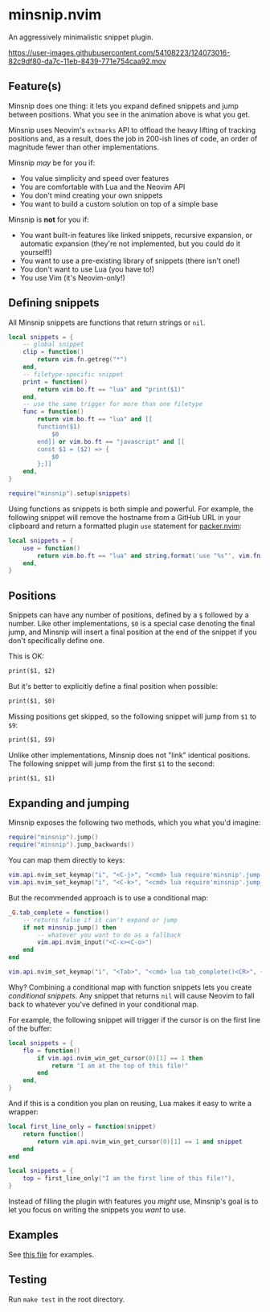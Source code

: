 <!-- markdownlint-configure-file
{
  "line-length": false,
  "no-bare-urls": false
}
-->

# minsnip.nvim

An aggressively minimalistic snippet plugin.

https://user-images.githubusercontent.com/54108223/124073016-82c9df80-da7c-11eb-8439-771e754caa92.mov

## Feature(s)

Minsnip does one thing: it lets you expand defined snippets and jump between
positions. What you see in the animation above is what you get.

Minsnip uses Neovim's `extmarks` API to offload the heavy lifting of tracking
positions and, as a result, does the job in 200-ish lines of code, an order of
magnitude fewer than other implementations.

Minsnip _may_ be for you if:

- You value simplicity and speed over features
- You are comfortable with Lua and the Neovim API
- You don't mind creating your own snippets
- You want to build a custom solution on top of a simple base

Minsnip is **not** for you if:

- You want built-in features like linked snippets, recursive expansion, or
  automatic expansion (they're not implemented, but you could do it yourself!)
- You want to use a pre-existing library of snippets (there isn't one!)
- You don't want to use Lua (you have to!)
- You use Vim (it's Neovim-only!)

## Defining snippets

All Minsnip snippets are functions that return strings or `nil`.

```lua
local snippets = {
    -- global snippet
    clip = function()
        return vim.fn.getreg("*")
    end,
    -- filetype-specific snippet
    print = function()
        return vim.bo.ft == "lua" and "print($1)"
    end,
    -- use the same trigger for more than one filetype
    func = function()
        return vim.bo.ft == "lua" and [[
        function($1)
            $0
        end]] or vim.bo.ft == "javascript" and [[
        const $1 = ($2) => {
            $0
        };]]
    end,
}

require("minsnip").setup(snippets)
```

Using functions as snippets is both simple and powerful. For example, the
following snippet will remove the hostname from a GitHub URL in your clipboard
and return a formatted plugin `use` statement for
[packer.nvim](https://github.com/wbthomason/packer.nvim):

```lua
local snippets = {
    use = function()
        return vim.bo.ft == "lua" and string.format('use "%s"', vim.fn.getreg("*"):gsub("https://github.com/", ""))
    end,
}
```

## Positions

Snippets can have any number of positions, defined by a `$` followed by a
number. Like other implementations, `$0` is a special case denoting the final
jump, and Minsnip will insert a final position at the end of the snippet if you
don't specifically define one.

This is OK:

```txt
print($1, $2)
```

But it's better to explicitly define a final position when possible:

```txt
print($1, $0)
```

Missing positions get skipped, so the following snippet will jump from `$1` to `$9`:

```txt
print($1, $9)
```

Unlike other implementations, Minsnip does not "link" identical positions.
The following snippet will jump from the first `$1` to the second:

```txt
print($1, $1)
```

## Expanding and jumping

Minsnip exposes the following two methods, which you what you'd imagine:

```lua
require("minsnip").jump()
require("minsnip").jump_backwards()
```

You can map them directly to keys:

```lua
vim.api.nvim_set_keymap("i", "<C-j>", "<cmd> lua require'minsnip'.jump()<CR>", {})
vim.api.nvim_set_keymap("i", "<C-k>", "<cmd> lua require'minsnip'.jump_backwards()<CR>", {})
```

But the recommended approach is to use a conditional map:

```lua
_G.tab_complete = function()
    -- returns false if it can't expand or jump
    if not minsnip.jump() then
        -- whatever you want to do as a fallback
        vim.api.nvim_input("<C-x><C-o>")
    end
end

vim.api.nvim_set_keymap("i", "<Tab>", "<cmd> lua tab_complete()<CR>", {})
```

Why? Combining a conditional map with function snippets lets you create
_conditional snippets_. Any snippet that returns `nil` will cause Neovim to fall
back to whatever you've defined in your conditional map.

For example, the following snippet will trigger if the cursor is on the first
line of the buffer:

```lua
local snippets = {
    flo = function()
        if vim.api.nvim_win_get_cursor(0)[1] == 1 then
            return "I am at the top of this file!"
        end
    end,
}
```

And if this is a condition you plan on reusing, Lua makes it easy to write a wrapper:

```lua
local first_line_only = function(snippet)
    return function()
        return vim.api.nvim_win_get_cursor(0)[1] == 1 and snippet
    end
end

local snippets = {
    top = first_line_only("I am the first line of this file!"),
}
```

Instead of filling the plugin with features you _might_ use, Minsnip's goal is
to let you focus on writing the snippets you _want_ to use.

## Examples

See [this file](doc/examples.lua) for examples.

## Testing

Run `make test` in the root directory.
